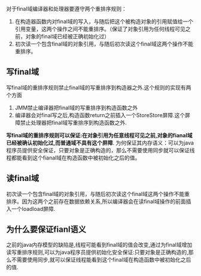 对于final域编译器和处理器要遵守两个重排序规则：
 1. 在构造器函数内对final域的写入，与随后把这个被构造对象的引用赋值给一个引用变量，这两个操作之间不能重排序。（保证了对象引用为任何线程可见之前，对象的final域已经被正确初始化过）
 2. 初次读一个包含final域的对象引用，与随后初次读这个final域这两个操作不能重排序。

## 写final域
写final域的重排序规则禁止final域的写重排序到构造器之外.这个规则的实现有两个方面
 1. JMM禁止编译器把final域的写重排序到构造函数之外
 2. 编译器会对final写之后,构造函数return之前插入一个StoreStore屏障.这个屏障禁止处理器把final域写重排序到构造函数之外.

**写final域的重排序规则可以保证:在对象引用为任意线程可见之前,对象的fianal域已经被确认初始化过,而普通域不具有这个屏障**.
为何保证其内存语义：可以为java程序员提供安全保证，只要对象是正确构造的，那么不需要使用同步就可以保证线程都能看到这个fianal域在构造函数中被初始化之后的值。

## 读final域
初次读一个包含final域的对象引用，与随后初次读这个final域这两个操作不能重排序。因为这两个之前存在数据依赖关系,所以编译器会在读final域操作的前面插入一个loadload屏障.

## 为什么要保证fianl语义
之前的java内存模型的缺陷是,线程可能看到final域的值会改变,通过为final域增加读写重排序规则,可以为java程序员提供初始化安全保证:只要对象是正确构造的,那么不需要使用同步,就可以保证线程能看到这个final域在构造函数中被初始化之后的值.

